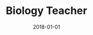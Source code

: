 ---
title: "Biology Teacher"
collection: teaching
type: "Secondary school subject"
venue: "St. Teresa's College, Nigeria"
date: 2018-01-01
---